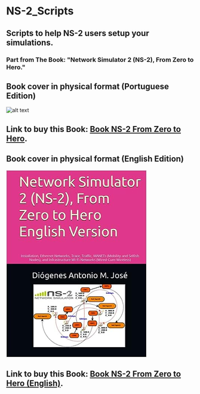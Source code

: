 # NS-2_Scripts
## Scripts to help NS-2 users setup your simulations.
### Part from The Book: "Network Simulator 2 (NS-2), From Zero to Hero."
## Book cover in physical format (Portuguese Edition)
![alt text](https://github.com/dioxfile/NS-2_Scripts/blob/master/Capa_physical.png)
## Link to buy this Book: [Book NS-2 From Zero to Hero](https://www.amazon.com/-/pt/dp/B0BNH11P1H/ref=tmm_pap_swatch_0?_encoding=UTF8&qid=1669749164&sr=8-1).

## Book cover in physical format (English Edition)
![alt text](https://github.com/dioxfile/NS-2_Scripts/blob/master/English_physical.png)
## Link to buy this Book: [Book NS-2 From Zero to Hero (English)](https://www.amazon.com/dp/B0CCZXNL5B).
